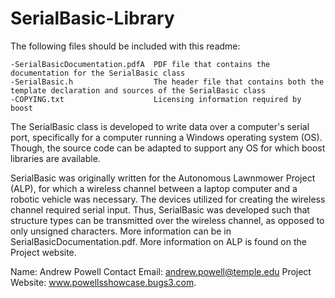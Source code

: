 SerialBasic-Library
===================

The following files should be included with this readme:

	-SerialBasicDocumentation.pdfA 	PDF file that contains the documentation for the SerialBasic class
	-SerialBasic.h                  The header file that contains both the template declaration and sources of the SerialBasic class
  	-COPYING.txt                    Licensing information required by boost
  
The SerialBasic class is developed to write data over a computer's serial port, specifically for a computer running a Windows operating
system (OS). Though, the source code can be adapted to support any OS for which boost libraries are available. 

SerialBasic was originally written for the Autonomous Lawnmower Project (ALP), for which a wireless channel between a laptop computer and 
a robotic vehicle was necessary. The devices utilized for creating the wireless channel required serial input. Thus, SerialBasic was 
developed such that structure types can be transmitted over the wireless channel, as opposed to only unsigned characters. More 
information can be in SerialBasicDocumentation.pdf. More information on ALP is found on the Project website.

Name:		    	Andrew Powell
Contact Email:          andrew.powell@temple.edu
Project Website:        www.powellsshowcase.bugs3.com.
